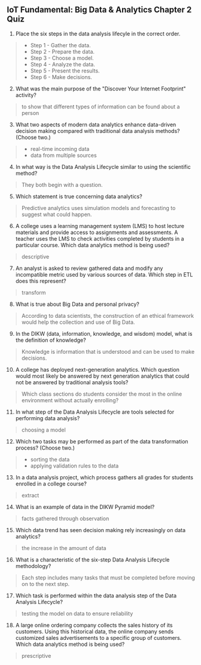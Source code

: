 ## IoT Fundamental: Big Data & Analytics Chapter 2 Quiz

1. Place the six steps in the data analysis lifecyle in the correct order.
> - Step 1 - Gather the data.
> - Step 2 - Prepare the data.
> - Step 3 - Choose a model.
> - Step 4 - Analyze the data.
> - Step 5 - Present the results.
> - Step 6 - Make decisions.

2. What was the main purpose of the "Discover Your Internet Footprint" activity?
> to show that different types of information can be found about a person

3. What two aspects of modern data analytics enhance data-driven decision making compared with traditional data analysis methods? (Choose two.)
> - real-time incoming data
> - data from multiple sources

4. In what way is the Data Analysis Lifecycle similar to using the scientific method?
> They both begin with a question.

5. Which statement is true concerning data analytics?
> Predictive analytics uses simulation models and forecasting to suggest what could happen.

6. A college uses a learning management system (LMS) to host lecture materials and provide access to assignments and assessments. A teacher uses the LMS to check activities completed by students in a particular course. Which data analytics method is being used?
> descriptive

7. An analyst is asked to review gathered data and modify any incompatible metric used by various sources of data. Which step in ETL does this represent?
> transform

8. What is true about Big Data and personal privacy?
> According to data scientists, the construction of an ethical framework would help the collection and use of Big Data.

9. In the DIKW (data, information, knowledge, and wisdom) model, what is the definition of knowledge?
> Knowledge is information that is understood and can be used to make decisions.

10. A college has deployed next-generation analytics. Which question would most likely be answered by next generation analytics that could not be answered by traditional analysis tools?
> Which class sections do students consider the most in the online environment without actually enrolling?

11. In what step of the Data Analysis Lifecycle are tools selected for performing data analysis?
> choosing a model

12. Which two tasks may be performed as part of the data transformation process? (Choose two.)
> - sorting the data
> - applying validation rules to the data

13. In a data analysis project, which process gathers all grades for students enrolled in a college course?
> extract

14. What is an example of data in the DIKW Pyramid model?
> facts gathered through observation

15. Which data trend has seen decision making rely increasingly on data analytics?
> the increase in the amount of data

16. What is a characteristic of the six-step Data Analysis Lifecycle methodology?
> Each step includes many tasks that must be completed before moving on to the next step.

17. Which task is performed within the data analysis step of the Data Analysis Lifecycle?
> testing the model on data to ensure reliability

18. A large online ordering company collects the sales history of its customers. Using this historical data, the online company sends customized sales advertisements to a specific group of customers. Which data analytics method is being used?
> prescriptive
